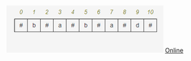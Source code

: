 ![gif](./img/GIF.gif)
[Online](https://htmlpreview.github.io/?https://raw.githubusercontent.com/jeayu/ManacherAlgorithmVisualization/master/index.html)
